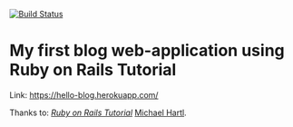 [![Build Status](https://travis-ci.org/rakvium/blog.svg?branch=master)](https://travis-ci.org/rakvium/blog)

# My first blog web-application using Ruby on Rails Tutorial

Link: https://hello-blog.herokuapp.com/

Thanks to:
[*Ruby on Rails Tutorial*](http://railstutorial.org/)
 [Michael Hartl](http://michaelhartl.com/).
